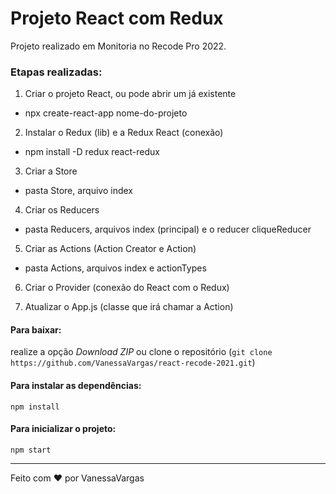 # Projeto React com Redux
Projeto realizado em Monitoria no Recode Pro 2022. 

### Etapas realizadas:
1. Criar o projeto React, ou pode abrir um já existente
- npx create-react-app nome-do-projeto

2. Instalar o Redux (lib) e a Redux React (conexão)
- npm install -D redux react-redux

3. Criar a Store
- pasta Store, arquivo index

4. Criar os Reducers
- pasta Reducers, arquivos index (principal) e o reducer cliqueReducer

5. Criar as Actions (Action Creator e Action)
- pasta Actions, arquivos index e actionTypes

6. Criar o Provider (conexão do React com o Redux)

7. Atualizar o App.js (classe que irá chamar a Action)


#### Para baixar:
realize a opção *Download ZIP* ou clone o repositório (`git clone https://github.com/VanessaVargas/react-recode-2021.git`)

#### Para instalar as dependências:
`npm install`

#### Para inicializar o projeto:
`npm start`

<hr>
Feito com ❤️ por VanessaVargas
